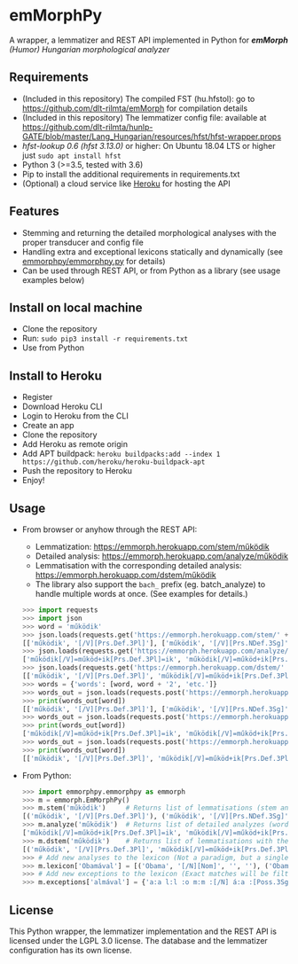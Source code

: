 # emMorphPy
A wrapper, a lemmatizer and REST API implemented in Python for ___emMorph__ (Humor) Hungarian morphological analyzer_ 

## Requirements

  - (Included in this repository) The compiled FST (hu.hfstol): go to https://github.com/dlt-rilmta/emMorph for compilation details
  - (Included in this repository) The lemmatizer config file: available at https://github.com/dlt-rilmta/hunlp-GATE/blob/master/Lang_Hungarian/resources/hfst/hfst-wrapper.props
  - _hfst-lookup 0.6 (hfst 3.13.0)_ or higher: On Ubuntu 18.04 LTS or higher just `sudo apt install hfst`
  - Python 3 (>=3.5, tested with 3.6)
  - Pip to install the additional requirements in requirements.txt
  - (Optional) a cloud service like [Heroku](https://heroku.com) for hosting the API

## Features
 - Stemming and returning the detailed morphological analyses with the proper transducer and config file
 - Handling extra and exceptional lexicons statically and dynamically (see [emmorphpy/emmorphpy.py](https://github.com/ppke-nlpg/emmorphpy/blob/master/emmorphpy/emmorphpy.py) for details)
 - Can be used through REST API, or from Python as a library (see usage examples below)

## Install on local machine

  - Clone the repository
  - Run: `sudo pip3 install -r requirements.txt`
  - Use from Python

## Install to Heroku

  - Register
  - Download Heroku CLI
  - Login to Heroku from the CLI
  - Create an app
  - Clone the repository
  - Add Heroku as remote origin
  - Add APT buildpack: `heroku buildpacks:add --index 1 https://github.com/heroku/heroku-buildpack-apt`
  - Push the repository to Heroku
  - Enjoy!

## Usage

  - From browser or anyhow through the REST API:
     - Lemmatization: https://emmorph.herokuapp.com/stem/működik
     - Detailed analysis: https://emmorph.herokuapp.com/analyze/működik
     - Lemmatisation with the corresponding detailed analysis: https://emmorph.herokuapp.com/dstem/működik
     - The library also support the `bach_` prefix (eg. batch_analyze) to handle multiple words at once. (See examples for details.)

	```python
	>>> import requests
	>>> import json
	>>> word = 'működik'
	>>> json.loads(requests.get('https://emmorph.herokuapp.com/stem/' + word).text)[word]
	[['működik', '[/V][Prs.Def.3Pl]'], ['működik', '[/V][Prs.NDef.3Sg]']]
	>>> json.loads(requests.get('https://emmorph.herokuapp.com/analyze/' + word).text)[word]
	['működik[/V]=működ+ik[Prs.Def.3Pl]=ik', 'működik[/V]=működ+ik[Prs.NDef.3Sg]=ik']
	>>> json.loads(requests.get('https://emmorph.herokuapp.com/dstem/' + word).text)[word]
	[['működik', '[/V][Prs.Def.3Pl]', 'működik[/V]=működ+ik[Prs.Def.3Pl]=ik', 'm:m ű:ű k:k ö:ö d:d :i :k :[/V] i:i k:k :[Prs.Def.3Pl]'], ['működik', '[/V][Prs.NDef.3Sg]', 'működik[/V]=működ+ik[Prs.NDef.3Sg]=ik', 'm:m ű:ű k:k ö:ö d:d :i :k :[/V] i:i k:k :[Prs.NDef.3Sg]']]
	>>> words = {'words': [word, word + '2', 'etc.']}
	>>> words_out = json.loads(requests.post('https://emmorph.herokuapp.com/batch_stem', json=words).text)
	>>> print(words_out[word])
	[['működik', '[/V][Prs.Def.3Pl]'], ['működik', '[/V][Prs.NDef.3Sg]']]
	>>> words_out = json.loads(requests.post('https://emmorph.herokuapp.com/batch_analyze', json=words).text)
	>>> print(words_out[word])
	['működik[/V]=működ+ik[Prs.Def.3Pl]=ik', 'működik[/V]=működ+ik[Prs.NDef.3Sg]=ik']
	>>> words_out = json.loads(requests.post('https://emmorph.herokuapp.com/batch_dstem', json=words).text)
	>>> print(words_out[word])
	[['működik', '[/V][Prs.Def.3Pl]', 'működik[/V]=működ+ik[Prs.Def.3Pl]=ik', 'm:m ű:ű k:k ö:ö d:d :i :k :[/V] i:i k:k :[Prs.Def.3Pl]'], ['működik', '[/V][Prs.NDef.3Sg]', 'működik[/V]=működ+ik[Prs.NDef.3Sg]=ik', 'm:m ű:ű k:k ö:ö d:d :i :k :[/V] i:i k:k :[Prs.NDef.3Sg]']]
	```
 
  - From Python:

	```python
	>>> import emmorphpy.emmorphpy as emmorph
	>>> m = emmorph.EmMorphPy()
	>>> m.stem('működik')     # Returns list of lemmatisations (stem and tag pairs)
	[('működik', '[/V][Prs.Def.3Pl]'), ('működik', '[/V][Prs.NDef.3Sg]')]
	>>> m.analyze('működik')  # Returns list of detailed analyzes (word by morphemes)
	['működik[/V]=működ+ik[Prs.Def.3Pl]=ik', 'működik[/V]=működ+ik[Prs.NDef.3Sg]=ik']
	>>> m.dstem('működik')    # Returns list of lemmatisations with the corresponding detailed analyzes (stem, tag and detailed analyzes triples)
	[('működik', '[/V][Prs.Def.3Pl]', 'működik[/V]=működ+ik[Prs.Def.3Pl]=ik', 'm:m ű:ű k:k ö:ö d:d :i :k :[/V] i:i k:k :[Prs.Def.3Pl]'), ('működik', '[/V][Prs.NDef.3Sg]', 'működik[/V]=működ+ik[Prs.NDef.3Sg]=ik', 'm:m ű:ű k:k ö:ö d:d :i :k :[/V] i:i k:k :[Prs.NDef.3Sg]')]
	>>> # Add new analyses to the lexicon (Not a paradigm, but a single analysis!) Format: [('STEM', 'TAG', 'DETAILED_ANALYSIS', 'HFST-OUTPUT')]
	>>> m.lexicon['Obamával'] = [('Obama', '[/N][Nom]', '', ''), ('Obam', '[/N][Nom]', '', ''), ('Obamá', '[/N][Nom]', '', '')]
	>>> # Add new exceptions to the lexicon (Exact matches will be filtered out ASAP!) Format: ('HFST-OUTPUT')
	>>> m.exceptions['almával'] = {'a:a l:l :o m:m :[/N] á:a :[Poss.3Sg] v:v a:a l:l :[Ins]'}  
	```


## License

This Python wrapper, the lemmatizer implementation and the REST API is licensed under the LGPL 3.0 license.
The database and the lemmatizer configuration has its own license.
